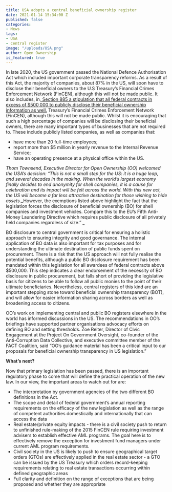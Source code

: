 ```yaml
---
title: USA adopts a central beneficial ownership register
date: 2021-01-14 15:34:00 Z
published: false
categories:
- News
tags:
- USA
- central register
image: "/uploads/USA.png"
author: Open Ownership
is_featured: true
---
```


In late 2020, the US government passed the National Defence Authorisation Act which included important corporate transparency reforms. As a result of this Act, the majority of companies, about 87% in the US, will soon have to disclose their beneficial owners to the U.S Treasury’s Financial Crimes Enforcement Network (FinCEN), although this will not be made public. It also includes, in,[ Section 885 a stipulation that all federal contracts in excess of $500,000 to publicly disclose their beneficial ownership information as well.](https://www.pogo.org/analysis/2021/01/defense-bill-includes-two-landmark-transparency-provisions/) Treasury’s Financial Crimes Enforcement Network (FinCEN), although this will not be made public. Whilst it is encouraging that such a high percentage of companies will be disclosing their beneficial owners, there are many important types of businesses that are not required to. These include publicly listed companies, as well as companies that:


*   have more than 20 full-time employees; 
*   report more than $5 million in yearly revenue to the Internal Revenue Service;
*   have an operating presence at a physical office within the US.

_Thom Townsend, Executive Director for Open Ownership (OO) welcomed the USA’s decision: “This is not a small step for the US: it is a huge leap, and several decades in the making. When the world’s largest economy finally decides to end anonymity for shell companies, it is a cause for celebration and its impact will be felt across the world. With this new act, the US will become a far less attractive destination for those wishing to hide assets_._However, the exemptions listed above highlight the fact that the legislation forces the disclosure of beneficial ownership (BO) for shell companies and investment vehicles. Compare this to the EU’s Fifth Anti-Money Laundering Directive which requires public disclosure of all privately held companies regardless of size.”  _

BO disclosure to central government is critical for ensuring a holistic approach to ensuring integrity and good governance. The internal application of BO data is also important for tax purposes and for understanding the ultimate destination of public funds spent on procurement. There is a risk that the US approach will not fully realise the potential benefits, although a public BO disclosure requirement has been mandated within this legislation for all awardees of federal contracts above $500,000. This step indicates a clear endorsement of the necessity of BO disclosure in public procurement, but falls short of providing the legislative basis for citizens to be able to follow all public monies to the point of their ultimate beneficiaries. Nevertheless, central registers of this kind are an important stepping stone toward beneficial ownership transparency (BOT), and will allow for easier information sharing across borders as well as broadening access to citizens.

OO’s work on implementing central and public BO registers elsewhere in the world has informed discussions in the US. The recommendations in OO’s briefings have supported partner organisations advocacy efforts on defining BO and setting thresholds. Zoe Reiter, Director of Civic Engagement at the Project On Government Oversight, co-founder of the Anti-Corruption Data Collective, and executive committee member of the FACT Coalition, said “OO’s guidance material has been a critical input to our proposals for beneficial ownership transparency in US legislation.” 

**What’s next?**

Now that primary legislation has been passed, there is an important regulatory phase to come that will define the practical operation of the new law. In our view, the important areas to watch out for are:


*   The interpretation by government agencies of the two different BO definitions in the Act.
*   The scope and detail of federal government’s annual reporting requirements on the efficacy of the new legislation as well as the range of competent authorities domestically and internationally that can access the data
*   Real estate/private equity impacts - there is a civil society push to return to unfinished rule-making of the 2015 FinCEN rule requiring investment advisers to establish effective AML programs. The goal here is to effectively remove the exception for investment fund managers under current AML program requirements.
*   Civil society in the US is likely to push to ensure geographical target orders (GTOs) are effectively applied in the real estate sector - a GTO can be issued by the US Treasury which orders record-keeping requirements relating to real estate transactions occurring within defined geographic areas
*   Full clarity and definition on the range of exceptions that are being proposed and whether they are appropriate